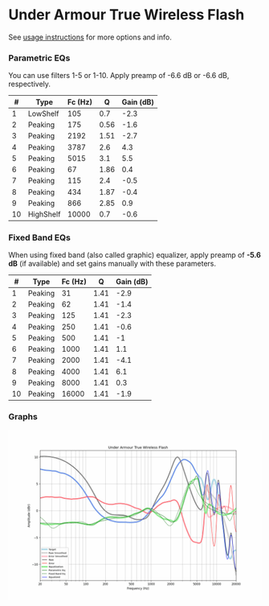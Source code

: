 # Under Armour True Wireless Flash
See [usage instructions](https://github.com/jaakkopasanen/AutoEq#usage) for more options and info.

### Parametric EQs
You can use filters 1-5 or 1-10. Apply preamp of -6.6 dB or -6.6 dB, respectively.

|   # | Type      |   Fc (Hz) |    Q |   Gain (dB) |
|-----|-----------|-----------|------|-------------|
|   1 | LowShelf  |       105 | 0.7  |        -2.3 |
|   2 | Peaking   |       175 | 0.56 |        -1.6 |
|   3 | Peaking   |      2192 | 1.51 |        -2.7 |
|   4 | Peaking   |      3787 | 2.6  |         4.3 |
|   5 | Peaking   |      5015 | 3.1  |         5.5 |
|   6 | Peaking   |        67 | 1.86 |         0.4 |
|   7 | Peaking   |       115 | 2.4  |        -0.5 |
|   8 | Peaking   |       434 | 1.87 |        -0.4 |
|   9 | Peaking   |       866 | 2.85 |         0.9 |
|  10 | HighShelf |     10000 | 0.7  |        -0.6 |

### Fixed Band EQs
When using fixed band (also called graphic) equalizer, apply preamp of **-5.6 dB** (if available) and set gains manually with these parameters.

|   # | Type    |   Fc (Hz) |    Q |   Gain (dB) |
|-----|---------|-----------|------|-------------|
|   1 | Peaking |        31 | 1.41 |        -2.9 |
|   2 | Peaking |        62 | 1.41 |        -1.4 |
|   3 | Peaking |       125 | 1.41 |        -2.3 |
|   4 | Peaking |       250 | 1.41 |        -0.6 |
|   5 | Peaking |       500 | 1.41 |        -1   |
|   6 | Peaking |      1000 | 1.41 |         1.1 |
|   7 | Peaking |      2000 | 1.41 |        -4.1 |
|   8 | Peaking |      4000 | 1.41 |         6.1 |
|   9 | Peaking |      8000 | 1.41 |         0.3 |
|  10 | Peaking |     16000 | 1.41 |        -1.9 |

### Graphs
![](./Under%20Armour%20True%20Wireless%20Flash.png)
